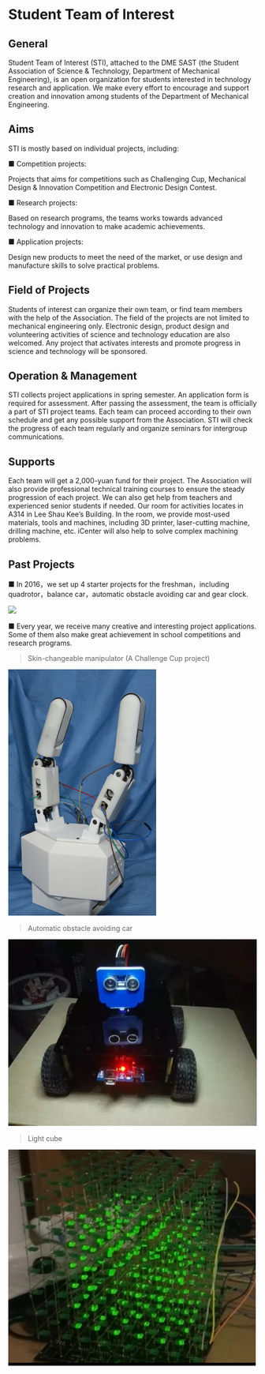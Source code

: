Student Team of Interest
========================
General
------------------------
Student Team of Interest (STI), attached to the DME SAST (the Student Association of Science & Technology, Department of Mechanical Engineering), is an open organization for students interested in technology research and application. We make every effort to encourage and support creation and innovation among students of the Department of Mechanical Engineering.

Aims
------------------------
STI is mostly based on individual projects, including: 

■	Competition projects:

Projects that aims for competitions such as Challenging Cup, Mechanical Design & Innovation Competition and Electronic Design Contest. 

■	Research projects:

Based on research programs, the teams works towards advanced technology and innovation to make academic achievements. 

■	Application projects: 

Design new products to meet the need of the market, or use design and manufacture skills to solve practical problems.

Field of Projects
------------------------
Students of interest can organize their own team, or find team members with the help of the Association. The field of the projects are not limited to mechanical engineering only. Electronic design, product design and volunteering activities of science and technology education are also welcomed. Any project that activates interests and promote progress in science and technology will be sponsored.

Operation & Management
------------------------
STI collects project applications in spring semester. An application form is required for assessment. After passing the assessment, the team is officially a part of STI project teams. Each team can proceed according to their own schedule and get any possible support from the Association. STI will check the progress of each team regularly and organize seminars for intergroup communications.

Supports
------------------------
Each team will get a 2,000-yuan fund for their project. The Association will also provide professional technical training courses to ensure the steady progression of each project. We can also get help from teachers and experienced senior students if needed. Our room for activities locates in A314 in Lee Shau Kee’s Building. In the room, we provide most-used materials, tools and machines, including 3D printer, laser-cutting machine, drilling machine, etc. iCenter will also help to solve complex machining problems.

Past Projects
------------------------
 ■	In 2016，we set up 4 starter projects for the freshman，including quadrotor，balance car，automatic obstacle avoiding car and gear clock.

![](media/STI_poster_2016.png)

 ■	Every year, we receive many creative and interesting project applications. Some of them also make great achievement in school competitions and research programs.

>   Skin-changeable manipulator (A Challenge Cup project)

![](media/STI_project_skin_changeable_manipulator.png)

>   Automatic obstacle avoiding car

![](media/STI_project_AGV.png)

>   Light cube

![](media/STI_project_light_cube.png)

